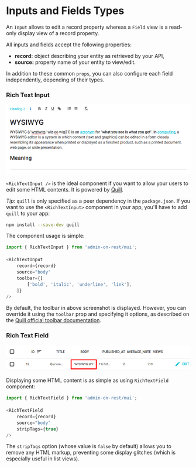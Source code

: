 # Inputs and Fields Types

An `Input` allows to edit a record property whereas a `Field` view is a read-only
display view of a record property.

All inputs and fields accept the following properties:

* **record:** object describing your entity as retrieved by your API,
* **source:** property name of your entity to view/edit.

In addition to these common `props`, you can also configure each field independently,
depending of their types.

### Rich Text Input

![RichTextInput](./img/rich-text-input.png)

`<RichTextInput />` is the ideal component if you want to allow your users to edit some HTML contents. It
is powered by [Quill](https://quilljs.com/).

*Tip*: `quill` is only specified as a peer dependency in the `package.json`. If you want to use the `<RichTextInput>` component in your app, you'll have to add `quill` to your app:

```sh
npm install --save-dev quill
```

The component usage is simple:

``` js
import { RichTextInput } from 'admin-on-rest/mui';

<RichTextInput
    record={record}
    source="body"
    toolbar={[
        ['bold', 'italic', 'underline', 'link'],
    ]}
/>
```

By default, the toolbar in above screenshot is displayed. However, you can override it using the `toolbar` prop and specifying it options, as described on the [Quill official toolbar documentation](https://quilljs.com/docs/modules/toolbar/).

### Rich Text Field

![RichTextInput](./img/rich-text-field.png)

Displaying some HTML content is as simple as using `RichTextField` component:

``` js
import { RichTextField } from 'admin-on-rest/mui';

<RichTextField
    record={record}
    source="body"
    stripTags={true}
/>
```
The `stripTags` option (whose value is `false` by default) allows you to remove
any HTML markup, preventing some display glitches (which is especially useful in
list views).
